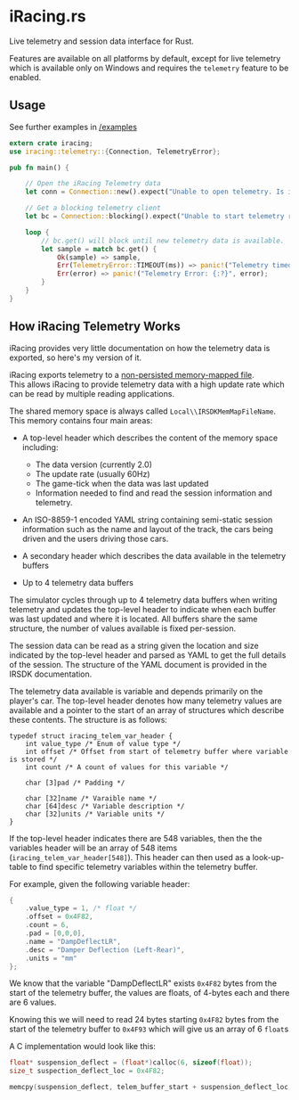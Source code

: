 iRacing.rs
==========

Live telemetry and session data interface for Rust.

Features are available on all platforms by default, except for live telemetry which is available only on Windows and requires the `telemetry` feature to be enabled.

Usage
-----

See further examples in [/examples](examples/)

```rust
extern crate iracing;
use iracing::telemetry::{Connection, TelemetryError};

pub fn main() {

    // Open the iRacing Telemetry data
    let conn = Connection::new().expect("Unable to open telemetry. Is iRacing running?");

    // Get a blocking telemetry client
    let bc = Connection::blocking().expect("Unable to start telemetry reader");

    loop {
        // bc.get() will block until new telemetry data is available.
        let sample = match bc.get() {
            Ok(sample) => sample,
            Err(TelemetryError::TIMEOUT(ms)) => panic!("Telemetry timed out after {}ms", ms);
            Err(error) => panic!("Telemetry Error: {:?}", error);
        }
    }
}
```


How iRacing Telemetry Works
---------------------------

iRacing provides very little documentation on how the telemetry data is exported, 
so here's my version of it.

iRacing exports telemetry to a [non-persisted memory-mapped file](https://docs.microsoft.com/en-us/dotnet/standard/io/memory-mapped-files).  
This allows iRacing to provide telemetry data with a high update rate which
can be read by multiple reading applications.

The shared memory space is always called `Local\\IRSDKMemMapFileName`.  
This memory contains four main areas:

* A top-level header which describes the content of the memory space including:
  * The data version (currently 2.0)
  * The update rate (usually 60Hz)
  * The game-tick when the data was last updated
  * Information needed to find and read the session information and telemetry.

* An ISO-8859-1 encoded YAML string containing semi-static session information
  such as the name and layout of the track, the cars being driven and the
  users driving those cars.

* A secondary header which describes the data available in the telemetry buffers
* Up to 4 telemetry data buffers

The simulator cycles through up to 4 telemetry data buffers when writing telemetry
and updates the top-level header to indicate when each buffer was last updated
and where it is located. All buffers share the same structure, the number of values
available is fixed per-session.

The session data can be read as a string given the location and size indicated
by the top-level header and parsed as YAML to get the full details of the
session. The structure of the YAML document is provided in the IRSDK documentation.

The telemetry data available is variable and depends primarily on the player's car.
The top-level header denotes how many telemetry values are available and a pointer
to the start of an array of structures which describe these contents.
The structure is as follows:

```
typedef struct iracing_telem_var_header {
    int value_type /* Enum of value type */
    int offset /* Offset from start of telemetry buffer where variable is stored */
    int count /* A count of values for this variable */

    char [3]pad /* Padding */

    char [32]name /* Varaible name */
    char [64]desc /* Variable description */
    char [32]units /* Variable units */
}
```

If the top-level header indicates there are 548 variables,
then the the variables header will be an array of 548 items (`iracing_telem_var_header[548]`).
This header can then used as a look-up-table to find specific telemetry variables
within the telemetry buffer.

For example, given the following variable header:

```c
{
    .value_type = 1, /* float */
    .offset = 0x4F82,
    .count = 6,
    .pad = [0,0,0],
    .name = "DampDeflectLR",
    .desc = "Damper Deflection (Left-Rear)",
    .units = "mm"
};
```

We know that the variable "DampDeflectLR" exists `0x4F82` bytes from the start
of the telemetry buffer, the values are floats, of 4-bytes each and there are 6
values.

Knowing this we will need to read 24 bytes starting `0x4F82` bytes from the start
of the telemetry buffer to `0x4F93` which will give us an array of 6 `float`s

A C implementation would look like this:
```c
float* suspension_deflect = (float*)calloc(6, sizeof(float));
size_t suspection_deflect_loc = 0x4F82;

memcpy(suspension_deflect, telem_buffer_start + suspension_deflect_loc, 6 * sizeof(float));
```
